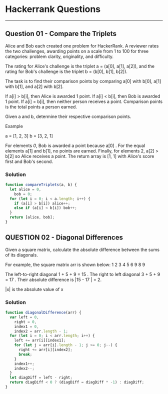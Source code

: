 <h1>Hackerrank Questions</h1>
<hr></hr>

<h2>Question 01 - Compare the Triplets</h2>
<p>Alice and Bob each created one problem for HackerRank. A reviewer rates the two challenges, awarding points on a scale from 1 to 100 for three categories: problem clarity, originality, and difficulty.

The rating for Alice's challenge is the triplet a = (a[0], a[1], a[2]), and the rating for Bob's challenge is the triplet b = (b[0], b[1], b[2]).

The task is to find their comparison points by comparing a[0] with b[0], a[1] with b[1], and a[2] with b[2].

If a[i] > b[i], then Alice is awarded 1 point.
If a[i] < b[i], then Bob is awarded 1 point.
If a[i] = b[i], then neither person receives a point.
Comparison points is the total points a person earned.

Given a and b, determine their respective comparison points.

Example

a = [1, 2, 3]
b = [3, 2, 1]

For elements _0_, Bob is awarded a point because a[0] .
For the equal elements a[1] and b[1], no points are earned.
Finally, for elements 2, a[2] > b[2] so Alice receives a point.
The return array is [1, 1] with Alice's score first and Bob's second.

</p>

<h3>Solution</h3>

```javascript
function compareTriplets(a, b) {
  let alice = 0,
    bob = 0;
  for (let i = 0; i < a.length; i++) {
    if (a[i] > b[i]) alice++;
    else if (a[i] < b[i]) bob++;
  }
  return [alice, bob];
}
```

<h2>QUESTION 02 - Diagonal Differences</h2>
<p>
Given a square matrix, calculate the absolute difference between the sums of its diagonals.

For example, the square matrix arr is shown below:
1 2 3
4 5 6
9 8 9

The left-to-right diagonal 1 + 5 + 9 = 15 . The right to left diagonal 3 + 5 + 9 = 17 . Their absolute difference is |15 - 17 | = 2.

|x| is the absolute value of x</p>

<h3>Solution</h3>

```javascript
function diagonalDifference(arr) {
  var left = 0,
    right = 0,
    index1 = 0,
    index2 = arr.length - 1;
  for (let i = 0; i < arr.length; i++) {
    left += arr[i][index1];
    for (let j = arr[i].length - 1; j >= 0; j--) {
      right += arr[i][index2];
      break;
    }
    index1++;
    index2--;
  }
  let diagDiff = left - right;
  return diagDiff < 0 ? (diagDiff = diagDiff * -1) : diagDiff;
}
```
